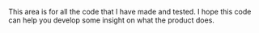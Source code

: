 This area is for all the code that I have made and tested. I hope this code can help you develop some insight on what the product does.
